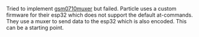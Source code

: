 Tried to implement [gsm0710muxer](https://github.com/particle-iot/gsm0710muxer/tree/5335eede736acc48a8964566ef52501979ea8439)
but failed. Particle uses a custom firmware for their esp32 which does not support the default at-commands. They use a muxer to send data to the esp32 which is also encoded. 
This can be a starting point.